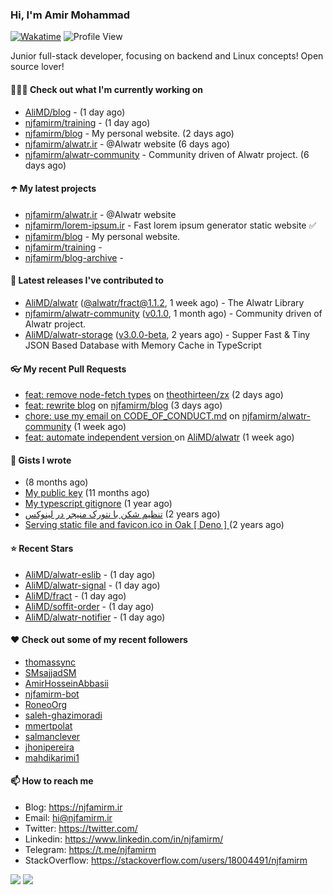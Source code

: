 ### Hi, I'm Amir Mohammad
[![Wakatime](https://wakatime.com/badge/user/68776a95-d771-48a4-a960-90136239e4fd.svg)](https://wakatime.com/@68776a95-d771-48a4-a960-90136239e4fd)
![Profile View](https://komarev.com/ghpvc/?username=njfamirm)

Junior full-stack developer, focusing on backend and Linux concepts!
Open source lover!

#### 👨🏻‍💻 Check out what I'm currently working on

- [AliMD/blog](https://github.com/AliMD/blog) -  (1 day ago)
- [njfamirm/training](https://github.com/njfamirm/training) -  (1 day ago)
- [njfamirm/blog](https://github.com/njfamirm/blog) - My personal website. (2 days ago)
- [njfamirm/alwatr.ir](https://github.com/njfamirm/alwatr.ir) - @Alwatr website (6 days ago)
- [njfamirm/alwatr-community](https://github.com/njfamirm/alwatr-community) - Community driven of Alwatr project. (6 days ago)

#### ☂️ My latest projects

- [njfamirm/alwatr.ir](https://github.com/njfamirm/alwatr.ir) - @Alwatr website
- [njfamirm/lorem-ipsum.ir](https://github.com/njfamirm/lorem-ipsum.ir) - Fast lorem ipsum generator static website ✅
- [njfamirm/blog](https://github.com/njfamirm/blog) - My personal website.
- [njfamirm/training](https://github.com/njfamirm/training) - 
- [njfamirm/blog-archive](https://github.com/njfamirm/blog-archive) - 

#### 🎉 Latest releases I've contributed to

- [AliMD/alwatr](https://github.com/AliMD/alwatr) ([@alwatr/fract@1.1.2](https://github.com/AliMD/alwatr/releases/tag/%40alwatr/fract%401.1.2), 1 week ago) - The Alwatr Library
- [njfamirm/alwatr-community](https://github.com/njfamirm/alwatr-community) ([v0.1.0](https://github.com/njfamirm/alwatr-community/releases/tag/v0.1.0), 1 month ago) - Community driven of Alwatr project.
- [AliMD/alwatr-storage](https://github.com/AliMD/alwatr-storage) ([v3.0.0-beta](https://github.com/AliMD/alwatr-storage/releases/tag/v3.0.0-beta), 2 years ago) - Supper Fast &amp; Tiny JSON Based Database with Memory Cache in TypeScript

#### 👓 My recent Pull Requests

- [feat: remove node-fetch types](https://github.com/theothirteen/zx/pull/1) on [theothirteen/zx](https://github.com/theothirteen/zx) (2 days ago)
- [feat: rewrite blog](https://github.com/njfamirm/blog/pull/31) on [njfamirm/blog](https://github.com/njfamirm/blog) (3 days ago)
- [chore: use my email on CODE_OF_CONDUCT.md](https://github.com/njfamirm/alwatr-community/pull/119) on [njfamirm/alwatr-community](https://github.com/njfamirm/alwatr-community) (1 week ago)
- [feat: automate independent version ](https://github.com/AliMD/alwatr/pull/1505) on [AliMD/alwatr](https://github.com/AliMD/alwatr) (1 week ago)

#### 📓 Gists I wrote

- [](https://gist.github.com/022d07ecd84e69ad31ef0bcd32d86b59) (8 months ago)
- [My public key](https://gist.github.com/879f720c9ca74a0934ce571b7285ed34) (11 months ago)
- [My typescript gitignore](https://gist.github.com/6a40b1912daab3f91a02a7b53f3f76c3) (1 year ago)
- [تنظیم شکن با نتورک منیجر در لینوکس](https://gist.github.com/cc40c344e89bdcdf77085cbf1fc05162) (2 years ago)
- [Serving static file and favicon.ico in Oak [ Deno ] ](https://gist.github.com/9bcaca2b6a672e729c099193b4aafe9f) (2 years ago)

#### ⭐ Recent Stars

- [AliMD/alwatr-eslib](https://github.com/AliMD/alwatr-eslib) -  (1 day ago)
- [AliMD/alwatr-signal](https://github.com/AliMD/alwatr-signal) -  (1 day ago)
- [AliMD/fract](https://github.com/AliMD/fract) -  (1 day ago)
- [AliMD/soffit-order](https://github.com/AliMD/soffit-order) -  (1 day ago)
- [AliMD/alwatr-notifier](https://github.com/AliMD/alwatr-notifier) -  (1 day ago)

#### ♥️ Check out some of my recent followers

- [thomassync](https://github.com/thomassync)
- [SMsajjadSM](https://github.com/SMsajjadSM)
- [AmirHosseinAbbasii](https://github.com/AmirHosseinAbbasii)
- [njfamirm-bot](https://github.com/njfamirm-bot)
- [RoneoOrg](https://github.com/RoneoOrg)
- [saleh-ghazimoradi](https://github.com/saleh-ghazimoradi)
- [mmertpolat](https://github.com/mmertpolat)
- [salmanclever](https://github.com/salmanclever)
- [jhonipereira](https://github.com/jhonipereira)
- [mahdikarimi1](https://github.com/mahdikarimi1)

#### 📫 How to reach me

- Blog: https://njfamirm.ir
- Email: hi@njfamirm.ir
- Twitter: https://twitter.com/
- Linkedin: https://www.linkedin.com/in/njfamirm/
- Telegram: https://t.me/njfamirm
- StackOverflow: https://stackoverflow.com/users/18004491/njfamirm

![](http://github-profile-summary-cards.vercel.app/api/cards/profile-details?username=njfamirm&theme=transparent)
![](https://github-profile-summary-cards.vercel.app/api/cards/productive-time?username=njfamirm&theme=transparent&utcOffset=3.50)
